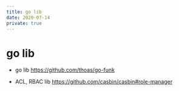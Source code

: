 ```yaml
---
title: go lib
date: 2020-07-14
private: true
---
```

# go lib
- go lib
https://github.com/thoas/go-funk

- ACL, RBAC lib
https://github.com/casbin/casbin#role-manager

